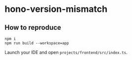 # hono-version-mismatch

## How to reproduce

```
npm i
npm run build --workspace=app
```

Launch your IDE and open `projects/frontend/src/index.ts`.
